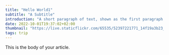 ```yaml
---
title: "Hello World1"
subtitle: "A Subtitle"
introduction: "A short paragraph of text, shown as the first paragraph of the article, and on list pages."
date: 2022-10-01T19:37:02+02:00
thumbnail: "https://live.staticflickr.com/65535/52397221771_14f19a3b23_k.jpg"
tags: trip
---
```

This is the body of your article.
